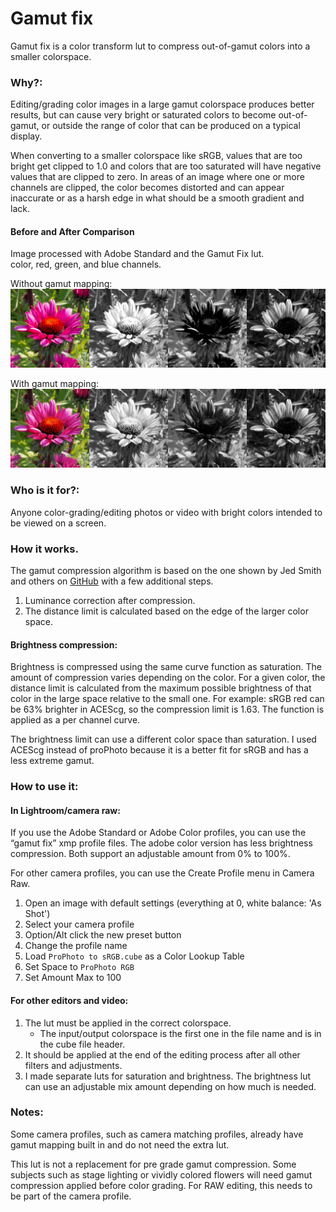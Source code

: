 # Gamut fix

Gamut fix is a color transform lut to compress out-of-gamut colors into a smaller colorspace. 

### Why?:
Editing/grading color images in a large gamut colorspace produces better results, but can cause very bright or saturated colors to become out-of-gamut, or outside the range of color that can be produced on a typical display.

When converting to a smaller colorspace like sRGB, values that are too bright get clipped to 1.0 and colors that are too saturated will have negative values that are clipped to zero.
In areas of an image where one or more channels are clipped, the color becomes distorted and can appear inaccurate or as a harsh edge in what should be a smooth gradient and lack.

#### Before and After Comparison
Image processed with Adobe Standard and the Gamut Fix lut.  
color, red, green, and blue channels.

Without gamut mapping:
![without](/without%20gc.jpg)

With gamut mapping:
![with](/with%20gc.jpg)

### Who is it for?:
Anyone color-grading/editing photos or video with bright colors intended to be viewed on a screen.

### How it works.
The gamut compression algorithm is based on the one shown by Jed Smith and others on 
[GitHub](https://github.com/jedypod/gamut-compress) with a few additional steps.
1. Luminance correction after compression. 
2. The distance limit is calculated based on the edge of the larger color space.

#### Brightness compression:
Brightness is compressed using the same curve function as saturation. The amount of compression varies depending on the color. For a given color, the distance limit is calculated from the maximum possible brightness of that color in the large space relative to the small one.
For example: sRGB red can be 63% brighter in ACEScg, so the compression limit is 1.63.
The function is applied as a per channel curve.

The brightness limit can use a different color space than saturation. I used ACEScg instead of proPhoto because it is a better fit for sRGB and has a less extreme gamut.

### How to use it:
#### In Lightroom/camera raw:
If you use the Adobe Standard or Adobe Color profiles, you can use the “gamut fix” xmp profile files. The adobe color version has less brightness compression. Both support an adjustable amount from 0% to 100%.

For other camera profiles, you can use the Create Profile menu in Camera Raw.
1. Open an image with default settings (everything at 0, white balance: 'As Shot')
2. Select your camera profile
3. Option/Alt click the new preset button
4. Change the profile name
5. Load `ProPhoto to sRGB.cube` as a Color Lookup Table
6. Set Space to `ProPhoto RGB`
7. Set Amount Max to 100


#### For other editors and video:
1. The lut must be applied in the correct colorspace.
   * The  input/output colorspace is the first one in the file name and is in the cube file header.
2. It should be applied at the end of the editing process after all other filters and adjustments.
3. I made separate luts for saturation and brightness. The brightness lut can use an adjustable mix amount depending on how much is needed.

### Notes:
Some camera profiles, such as camera matching profiles, already have gamut mapping built in and do not need the extra lut.

This lut is not a replacement for pre grade gamut compression. Some subjects such as stage lighting or vividly colored flowers will need gamut compression applied before color grading. For RAW editing, this needs to be part of the camera profile.
